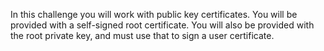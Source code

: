 In this challenge you will work with public key certificates.
You will be provided with a self-signed root certificate.
You will also be provided with the root private key, and must use that to sign a user certificate.
